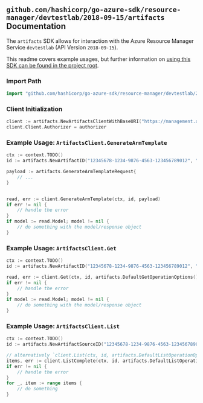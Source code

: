 
## `github.com/hashicorp/go-azure-sdk/resource-manager/devtestlab/2018-09-15/artifacts` Documentation

The `artifacts` SDK allows for interaction with the Azure Resource Manager Service `devtestlab` (API Version `2018-09-15`).

This readme covers example usages, but further information on [using this SDK can be found in the project root](https://github.com/hashicorp/go-azure-sdk/tree/main/docs).

### Import Path

```go
import "github.com/hashicorp/go-azure-sdk/resource-manager/devtestlab/2018-09-15/artifacts"
```


### Client Initialization

```go
client := artifacts.NewArtifactsClientWithBaseURI("https://management.azure.com")
client.Client.Authorizer = authorizer
```


### Example Usage: `ArtifactsClient.GenerateArmTemplate`

```go
ctx := context.TODO()
id := artifacts.NewArtifactID("12345678-1234-9876-4563-123456789012", "example-resource-group", "labValue", "artifactSourceValue", "nameValue")

payload := artifacts.GenerateArmTemplateRequest{
	// ...
}


read, err := client.GenerateArmTemplate(ctx, id, payload)
if err != nil {
	// handle the error
}
if model := read.Model; model != nil {
	// do something with the model/response object
}
```


### Example Usage: `ArtifactsClient.Get`

```go
ctx := context.TODO()
id := artifacts.NewArtifactID("12345678-1234-9876-4563-123456789012", "example-resource-group", "labValue", "artifactSourceValue", "nameValue")

read, err := client.Get(ctx, id, artifacts.DefaultGetOperationOptions())
if err != nil {
	// handle the error
}
if model := read.Model; model != nil {
	// do something with the model/response object
}
```


### Example Usage: `ArtifactsClient.List`

```go
ctx := context.TODO()
id := artifacts.NewArtifactSourceID("12345678-1234-9876-4563-123456789012", "example-resource-group", "labValue", "artifactSourceValue")

// alternatively `client.List(ctx, id, artifacts.DefaultListOperationOptions())` can be used to do batched pagination
items, err := client.ListComplete(ctx, id, artifacts.DefaultListOperationOptions())
if err != nil {
	// handle the error
}
for _, item := range items {
	// do something
}
```
